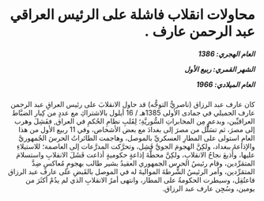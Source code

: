 <h1 dir="rtl">محاولات انقلاب فاشلة على الرئيس العراقي عبد الرحمن عارف .</h1>

<h5 dir="rtl">العام الهجري:  1386

الشهر القمري: ربيع الأول

العام الميلادي: 1966</h5>

<p dir="rtl">كان عارف عبد الرزاق (ناصريُّ التوجُّه) قد حاول الانقلابَ على رئيس العراقِ عبد الرحمن عارف الجميلي في جمادى الأولى 1385هـ / 16 أيلول بالاشتراكِ مع عددٍ من كِبار الضبَّاط العراقيِّين، وبدعمٍ مِن المخابراتِ السُّوريَّةِ؛ لِقَلبِ نظامِ الحُكمِ في العراق, ففَشِلَ وهرب إلى مصرَ، ثم تسَلَّل من مصرَ إلى بغدادَ مع بعض الأشخاص، وفي 11 ربيع الأول من هذا العامِ استولى على المطارِ العسكريِّ بالموصل، وهاجمت الطائراتُ الحرسَ الجُمهوريَّ والإذاعةَ ببغداد، ولكِنَّ الهجومَ الجويَّ فَشِل، وتحرَّكت المدرَّعات إلى العاصمة؛ للاستيلاءِ عليها، وأُذيعَ نجاحُ الانقلابِ، ولكِنَّ محطَّةَ إذاعةٍ حكوميةٍ أذاعت فَشَلَ الانقلابِ واستسلامَ المتمَرِّدين، وقام رئيسُ الحرس الجمهوري العقيدُ بشير طالب بهجومٍ مُعاكسٍ ضِدَّ المتمَرِّدين، وأمر الرئيسُ الشُّرطةَ المواليةَ له في الموصل بالقَبضِ على عارف عبد الرزاق فاعتُقِل، وسيطرت الحكومةُ على المطار، وانتهى أمرُ الانقلابِ الذي لم يدُمْ أكثَرَ من يومين، وسُجِن عارف عبد الرزاق.</p></br>
